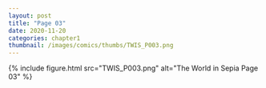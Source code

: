 ```yaml
---
layout: post
title: "Page 03"
date: 2020-11-20
categories: chapter1
thumbnail: /images/comics/thumbs/TWIS_P003.png
---
```


{% include figure.html src="TWIS_P003.png" alt="The World in Sepia Page 03" %}
